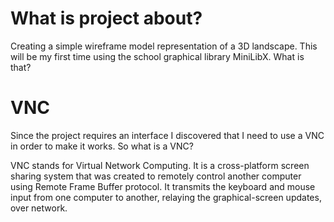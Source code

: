 # What is project about?
Creating a simple wireframe model representation of a 3D landscape.
This will be my first time using the school graphical library MiniLibX. What is that?


# VNC
Since the project requires an interface I discovered that I need to use a VNC in order to make it works. So what is a VNC?

VNC stands for Virtual Network Computing. It is a cross-platform screen sharing system that was created to remotely control another computer using Remote Frame Buffer protocol. It transmits the keyboard and mouse input from one computer to another, relaying the graphical-screen updates, over network.